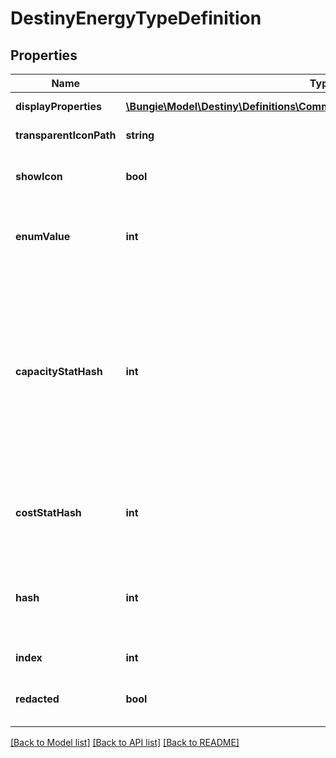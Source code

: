 # DestinyEnergyTypeDefinition

## Properties
Name | Type | Description | Notes
------------ | ------------- | ------------- | -------------
**displayProperties** | [**\Bungie\Model\Destiny\Definitions\Common\DestinyDisplayPropertiesDefinition**](DestinyDisplayPropertiesDefinition.md) | The description of the energy type, icon etc... | [optional] 
**transparentIconPath** | **string** | A variant of the icon that is transparent and colorless. | [optional] 
**showIcon** | **bool** | If TRUE, the game shows this Energy type&#39;s icon. Otherwise, it doesn&#39;t. Whether you show it or not is up to you. | [optional] 
**enumValue** | **int** | We have an enumeration for Energy types for quick reference. This is the current definition&#39;s Energy type enum value. | [optional] 
**capacityStatHash** | **int** | If this Energy Type can be used for determining the Type of Energy that an item can consume, this is the hash for the DestinyInvestmentStatDefinition that represents the stat which holds the Capacity for that energy type. (Note that this is optional because \&quot;Any\&quot; is a valid cost, but not valid for Capacity - an Armor must have a specific Energy Type for determining the energy type that the Armor is restricted to use) | [optional] 
**costStatHash** | **int** | If this Energy Type can be used as a cost to pay for socketing Armor 2.0 items, this is the hash for the DestinyInvestmentStatDefinition that stores the plug&#39;s raw cost. | [optional] 
**hash** | **int** | The unique identifier for this entity. Guaranteed to be unique for the type of entity, but not globally.  When entities refer to each other in Destiny content, it is this hash that they are referring to. | [optional] 
**index** | **int** | The index of the entity as it was found in the investment tables. | [optional] 
**redacted** | **bool** | If this is true, then there is an entity with this identifier/type combination, but BNet is not yet allowed to show it. Sorry! | [optional] 

[[Back to Model list]](../README.md#documentation-for-models) [[Back to API list]](../README.md#documentation-for-api-endpoints) [[Back to README]](../README.md)


